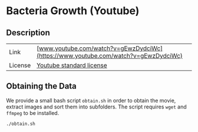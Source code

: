 # Bacteria Growth (Youtube)

## Description

| | |
|:---|---|
| Link | [www.youtube.com/watch?v=gEwzDydciWc](https://www.youtube.com/watch?v=gEwzDydciWc) |
| License | [Youtube standard license](https://www.youtube.com/static?template=terms) |

## Obtaining the Data
We provide a small bash script `obtain.sh` in order to obtain the movie, extract images and sort
them into subfolders.
The script requires `wget` and `ffmpeg` to be installed.

```bash
./obtain.sh
```
